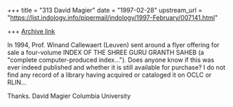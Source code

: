+++
title = "313 David Magier"
date = "1997-02-28"
upstream_url = "https://list.indology.info/pipermail/indology/1997-February/007141.html"

+++
[Archive link](https://list.indology.info/pipermail/indology/1997-February/007141.html)

In 1994, Prof. Winand Callewaert (Leuven) sent around a flyer offering
for sale a four-volume INDEX OF THE SHREE GURU GRANTH SAHEB (a
"complete computer-produced index..."). Does anyone know if this was
ever indeed published and whether it is still available for purchase? I
do not find any record of a library having acquired or cataloged it on
OCLC or RLIN...

Thanks.
David Magier
Columbia University




